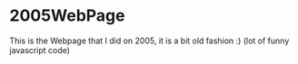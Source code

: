 # 2005WebPage
This is the Webpage that I did on 2005, it is a bit old fashion :) (lot of funny javascript code)
